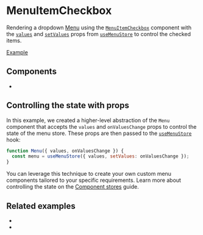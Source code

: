 # MenuItemCheckbox

<div data-description>

Rendering a dropdown <a href="/components/menu">Menu</a> using the <a href="/apis/menu-item-checkbox"><code>MenuItemCheckbox</code></a> component with the <a href="/apis/menu-store#values"><code>values</code></a> and <a href="/apis/menu-store#setvalues"><code>setValues</code></a> props from <a href="/apis/menu-store"><code>useMenuStore</code></a> to control the checked items.

</div>

<a href="./index.tsx" data-playground>Example</a>

## Components

<div data-cards="components">

- [](/components/menu)

</div>

## Controlling the state with props

In this example, we created a higher-level abstraction of the `Menu` component that accepts the `values` and `onValuesChange` props to control the state of the menu store. These props are then passed to the [`useMenuStore`](/apis/menu-store) hook:

```js
function Menu({ values, onValuesChange }) {
  const menu = useMenuStore({ values, setValues: onValuesChange });
}
```

You can leverage this technique to create your own custom menu components tailored to your specific requirements. Learn more about controlling the state on the [Component stores](/guide/component-stores#providing-state-to-the-store) guide.

## Related examples

<div data-cards="examples">

- [](/examples/menu-tooltip)
- [](/examples/menu-framer-motion)

</div>

